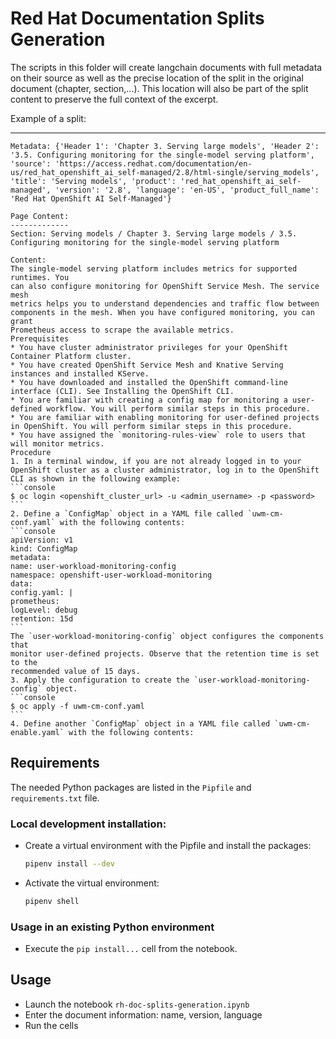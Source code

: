 # Red Hat Documentation Splits Generation

The scripts in this folder will create langchain documents with full metadata on their source as well as the precise location of the split in the original document (chapter, section,...). This location will also be part of the split content to preserve the full context of the excerpt.

Example of a split:

------
    Metadata: {'Header 1': 'Chapter 3. Serving large models', 'Header 2': '3.5. Configuring monitoring for the single-model serving platform', 'source': 'https://access.redhat.com/documentation/en-us/red_hat_openshift_ai_self-managed/2.8/html-single/serving_models', 'title': 'Serving models', 'product': 'red_hat_openshift_ai_self-managed', 'version': '2.8', 'language': 'en-US', 'product_full_name': 'Red Hat OpenShift AI Self-Managed'}
    
    Page Content:
    -------------
    Section: Serving models / Chapter 3. Serving large models / 3.5. Configuring monitoring for the single-model serving platform

    Content:
    The single-model serving platform includes metrics for supported runtimes. You
    can also configure monitoring for OpenShift Service Mesh. The service mesh
    metrics helps you to understand dependencies and traffic flow between
    components in the mesh. When you have configured monitoring, you can grant
    Prometheus access to scrape the available metrics.  
    Prerequisites  
    * You have cluster administrator privileges for your OpenShift Container Platform cluster.
    * You have created OpenShift Service Mesh and Knative Serving instances and installed KServe.
    * You have downloaded and installed the OpenShift command-line interface (CLI). See Installing the OpenShift CLI.
    * You are familiar with creating a config map for monitoring a user-defined workflow. You will perform similar steps in this procedure.
    * You are familiar with enabling monitoring for user-defined projects in OpenShift. You will perform similar steps in this procedure.
    * You have assigned the `monitoring-rules-view` role to users that will monitor metrics.  
    Procedure  
    1. In a terminal window, if you are not already logged in to your OpenShift cluster as a cluster administrator, log in to the OpenShift CLI as shown in the following example:  
    ```console
    $ oc login <openshift_cluster_url> -u <admin_username> -p <password>
    ```  
    2. Define a `ConfigMap` object in a YAML file called `uwm-cm-conf.yaml` with the following contents:  
    ```console
    apiVersion: v1
    kind: ConfigMap
    metadata:
    name: user-workload-monitoring-config
    namespace: openshift-user-workload-monitoring
    data:
    config.yaml: |
    prometheus:
    logLevel: debug
    retention: 15d
    ```  
    The `user-workload-monitoring-config` object configures the components that
    monitor user-defined projects. Observe that the retention time is set to the
    recommended value of 15 days.  
    3. Apply the configuration to create the `user-workload-monitoring-config` object.  
    ```console
    $ oc apply -f uwm-cm-conf.yaml
    ```  
    4. Define another `ConfigMap` object in a YAML file called `uwm-cm-enable.yaml` with the following contents:


## Requirements

The needed Python packages are listed in the `Pipfile` and `requirements.txt` file.

### Local development installation:

- Create a virtual environment with the Pipfile and install the packages:

    ```bash
    pipenv install --dev
    ```

- Activate the virtual environment:

    ```bash
    pipenv shell
    ```

### Usage in an existing Python environment

- Execute the `pip install...` cell from the notebook.

## Usage

- Launch the notebook `rh-doc-splits-generation.ipynb`
- Enter the document information: name, version, language
- Run the cells
